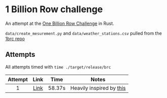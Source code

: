 # 1 Billion Row challenge

An attempt at the [One Billion Row Challenge](https://www.morling.dev/blog/one-billion-row-challenge/) in Rust.

`data/create_mesurement.py` and `data/weather_stations.csv` pulled from the [1brc repo](https://github.com/gunnarmorling/1brc)

## Attempts

All attempts timed with `time ./target/release/brc`

| Attempt |                                            Link                                            |  Time  | Notes                                                                            |
| :-----: | :----------------------------------------------------------------------------------------: | :----: | -------------------------------------------------------------------------------- |
|    1    | [Link](https://github.com/ldhwaddell/1brc/commit/150c5d0acc6973c544483eca28cdf09050c715f0) | 58.37s | Heavily inspired by [this](https://github.com/tumdum/1brc/blob/main/src/main.rs) |
